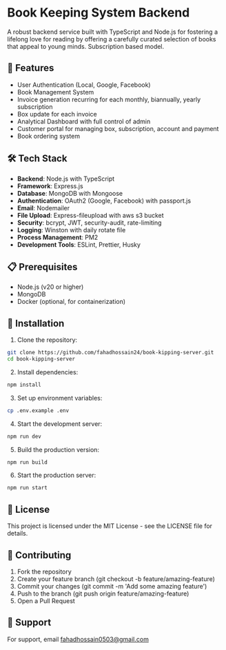 # Book Keeping System Backend

A robust backend service built with TypeScript and Node.js for fostering a lifelong love for reading by offering a carefully curated selection of books that appeal to young minds. Subscription based model.

## 🚀 Features

- User Authentication (Local, Google, Facebook)
- Book Management System
- Invoice generation recurring for each monthly, biannually, yearly subscription
- Box update for each invoice
- Analytical Dashboard with full control of admin
- Customer portal for managing box, subscription, account and payment
- Book ordering system

## 🛠️ Tech Stack

- **Backend**: Node.js with TypeScript
- **Framework**: Express.js
- **Database**: MongoDB with Mongoose
- **Authentication**: OAuth2 (Google, Facebook) with passport.js
- **Email**: Nodemailer
- **File Upload**: Express-fileupload with aws s3 bucket
- **Security**: bcrypt, JWT, security-audit, rate-limiting
- **Logging**: Winston with daily rotate file
- **Process Management**: PM2
- **Development Tools**: ESLint, Prettier, Husky

## 📋 Prerequisites

- Node.js (v20 or higher)
- MongoDB
- Docker (optional, for containerization)

## 🚀 Installation

1. Clone the repository:
```bash
git clone https://github.com/fahadhossain24/book-kipping-server.git
cd book-kipping-server
```

2. Install dependencies:
```bash
npm install
```

3. Set up environment variables:
```bash
cp .env.example .env
```

4. Start the development server:
```bash
npm run dev
```

5. Build the production version:
```bash
npm run build
```

6. Start the production server:
```bash
npm run start
```

## 📝 License

This project is licensed under the MIT License - see the LICENSE file for details.

## 🤝 Contributing
1. Fork the repository
2. Create your feature branch (git checkout -b feature/amazing-feature)
3. Commit your changes (git commit -m 'Add some amazing feature')
4. Push to the branch (git push origin feature/amazing-feature)
5. Open a Pull Request

## 📢 Support
For support, email fahadhossain0503@gmail.com


<!-- Security scan triggered at 2025-09-02 04:15:43 -->

<!-- Security scan triggered at 2025-09-02 16:12:33 -->

<!-- Security scan triggered at 2025-09-09 05:47:48 -->
